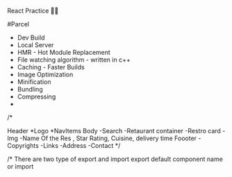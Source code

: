 React Practice 🚀🚀

#Parcel
- Dev Build
- Local Server
- HMR - Hot Module Replacement
- File watching algorithm - written in c++
- Caching - Faster Builds
- Image Optimization
- Minification
- Bundling
- Compressing
- 


/*

 Header
  *Logo
  *NavItems
 Body
      -Search
      -Retaurant container
        -Restro card
          -Img
          -Name Of the Res , Star Rating, Cuisine, delivery time
 Foooter
    -Copyrights
    -Links
    -Address
    -Contact
*/

/* There are two type of export and import
        export default component name or 
        import 